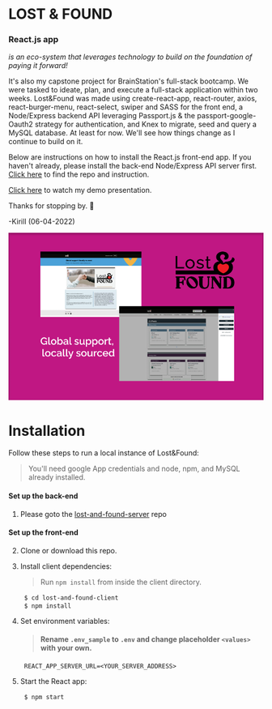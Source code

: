 # LOST & FOUND 
### React.js app
*is an eco-system that leverages technology to build on the foundation of paying it forward!*

It's also my capstone project for BrainStation's full-stack bootcamp. We were tasked to ideate, plan, and execute a full-stack application within two weeks. Lost&Found was made using create-react-app, react-router, axios, react-burger-menu, react-select, swiper and SASS for the front end, a Node/Express backend API leveraging Passport.js & the passport-google-Oauth2 strategy for authentication, and Knex to migrate, seed and query a MySQL database. At least for now. We'll see how things change as I continue to build on it.

Below are instructions on how to install the React.js front-end app. If you
haven't already, please install the back-end Node/Express API server first.
[Click here](https://github.com/kirill-develops/lost-and-found-server) to find
the repo and instruction.

 [Click here](http://linktomyvideo.com) to watch my demo presentation.

 Thanks for stopping by. 💫 

 -Kirill (06-04-2022)

![Screenshot of Lost&Found app](./src/assets/images/Desktop_1.png)

# Installation
 Follow these steps to run a local instance of Lost&Found:
> You'll need google App credentials and node, npm, and MySQL already installed.
#### **Set up the back-end**
1. Please goto the
   [lost-and-found-server](https://github.com/kirill-develops/lost-and-found-server) repo
#### **Set up the front-end**
2. Clone or download this repo.
3. Install client dependencies:
   >Run `npm install` from inside the client directory.

        $ cd lost-and-found-client
        $ npm install
4. Set environment variables:
      >#### Rename `.env_sample` to `.env` and change placeholder `<values>` with your own.
        
        REACT_APP_SERVER_URL=<YOUR_SERVER_ADDRESS>
5. Start the React app:

        $ npm start